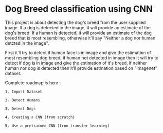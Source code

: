 # Dog Breed classification using CNN
This project is about detecting the dog's breed from the user supplied image. If a dog is detected in the image, it will provide an estimate of the dog's breed. If a human is detected, it will provide an estimate of the dog breed that is most resembling, otherwise it'll say "Neither a dog nor human detcted in the image".

First it'll try to detect if human face is in image and give the estimation of most resembling dog breed, if human not detected in image then it will try to detect if dog is in image and give the estimation of it's breed, if neither human nor dog is detected then it'll provide estmation based on "Imagenet" dataset.

Complete roadmap is here :

    1. Import Dataset
    
    2. Detect Humans
    
    3. Detect Dogs
    
    4. Creating a CNN (from scratch)
    
    5. Use a pretrained CNN (from transfer learning)
